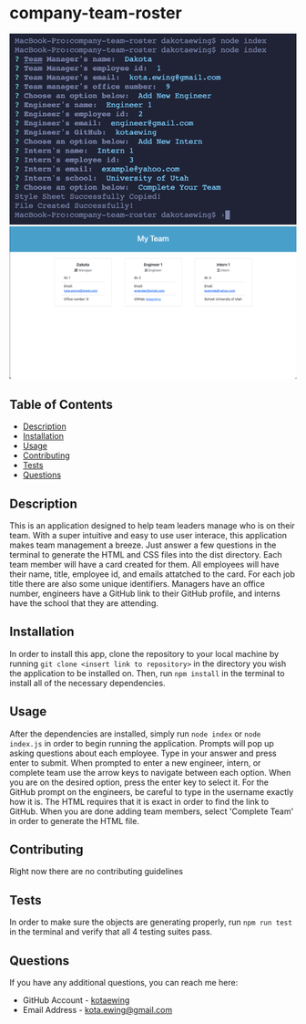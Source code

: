# company-team-roster
![screenshot of the terminal running the application](./assets/images/screenshot.png)
![screenshot of the finished website](./assets/images/website-screenshot.png)


## Table of Contents
* [Description](#description)
* [Installation](#installation)
* [Usage](#usage)
* [Contributing](#contributing)
* [Tests](#tests)
* [Questions](#questions)


## Description
This is an application designed to help team leaders manage who is on their team.  With a super intuitive and easy to use user interace, this application makes team management a breeze.  Just answer a few questions in the terminal to generate the HTML and CSS files into the dist directory. Each team member will have a card created for them.  All employees will have their name, title, employee id, and emails attatched to the card.  For each job title there are also some unique identifiers.  Managers have an office number, engineers have a GitHub link to their GitHub profile, and interns have the school that they are attending.

## Installation
In order to install this app, clone the repository to your local machine by running `git clone <insert link to repository>` in the directory you wish the application to be installed on.  Then, run `npm install` in the terminal to install all of the necessary dependencies.  

## Usage
After the dependencies are installed, simply run `node index` or `node index.js` in order to begin running the application.  Prompts will pop up asking questions about each employee.  Type in your answer and press enter to submit.  When prompted to enter a new engineer, intern, or complete team use the arrow keys to navigate between each option.  When you are on the desired option, press the enter key to select it.  For the GitHub prompt on the engineers, be careful to type in the username exactly how it is.  The HTML requires that it is exact in order to find the link to GitHub.  When you are done adding team members, select 'Complete Team' in order to generate the HTML file.

## Contributing
Right now there are no contributing guidelines

## Tests
In order to make sure the objects are generating properly, run `npm run test` in the terminal and verify that all 4 testing suites pass.

## Questions
If you have any additional questions, you can reach me here:

* GitHub Account - [kotaewing](https://github.com/kotaewing)
* Email Address - kota.ewing@gmail.com
